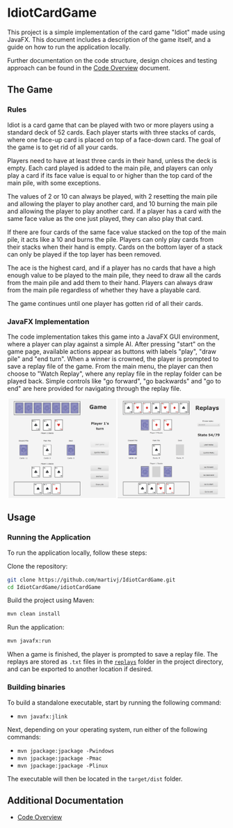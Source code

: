 # IdiotCardGame

This project is a simple implementation of the card game "Idiot" made using JavaFX. This document includes a description of the game itself, and a guide on how to run the application locally.

Further documentation on the code structure, design choices and testing approach can be found in the [Code Overview](./idiotCardGame/README.md) document.

## The Game

### Rules

Idiot is a card game that can be played with two or more players using a standard deck of 52 cards. Each player starts with three stacks of cards, where one face-up card is placed on top of a face-down card. The goal of the game is to get rid of all your cards.

Players need to have at least three cards in their hand, unless the deck is empty. Each card played is added to the main pile, and players can only play a card if its face value is equal to or higher than the top card of the main pile, with some exceptions.

The values of 2 or 10 can always be played, with 2 resetting the main pile and allowing the player to play another card, and 10 burning the main pile and allowing the player to play another card. If a player has a card with the same face value as the one just played, they can also play that card.

If there are four cards of the same face value stacked on the top of the main pile, it acts like a 10 and burns the pile. Players can only play cards from their stacks when their hand is empty. Cards on the bottom layer of a stack can only be played if the top layer has been removed.

The ace is the highest card, and if a player has no cards that have a high enough value to be played to the main pile, they need to draw all the cards from the main pile and add them to their hand. Players can always draw from the main pile regardless of whether they have a playable card.

The game continues until one player has gotten rid of all their cards.

### JavaFX Implementation

The code implementation takes this game into a JavaFX GUI environment, where a player can play against a simple AI. After pressing "start" on the game page, available actions appear as buttons with labels "play", "draw pile" and "end turn". When a winner is crowned, the player is prompted to save a replay file of the game. From the main menu, the player can then choose to "Watch Replay", where any replay file in the replay folder can be played back. Simple controls like "go forward", "go backwards" and "go to end" are here provided for navigating through the replay file.

<p align="center">
  <img src="./idiotCardGame/images/game-screenshot.PNG" alt="Game Screenshot" width="49%" />
  <img src="./idiotCardGame/images/replay-screenshot.PNG" alt="Replay Screenshot" width="49%" />
</p>

## Usage

### Running the Application

To run the application locally, follow these steps:

Clone the repository:

```sh
git clone https://github.com/martivj/IdiotCardGame.git
cd IdiotCardGame/idiotCardGame
```

Build the project using Maven:

```sh
mvn clean install
```

Run the application:

```sh
mvn javafx:run
```

When a game is finished, the player is prompted to save a replay file. The replays are stored as `.txt` files in the [`replays`](./idiotCardGame/replays/) folder in the project directory, and can be exported to another location if desired.

### Building binaries

To build a standalone executable, start by running the following command:

- `mvn javafx:jlink`

Next, depending on your operating system, run either of the following commands:

- `mvn jpackage:jpackage -Pwindows`
- `mvn jpackage:jpackage -Pmac`
- `mvn jpackage:jpackage -Plinux`

The executable will then be located in the `target/dist` folder.

## Additional Documentation

- [Code Overview](./idiotCardGame/README.md)
